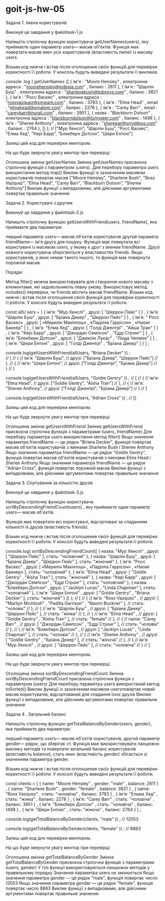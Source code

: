 # goit-js-hw-05

Задача 1. Імена користувачів



Виконуй це завдання у файліtask-1.js


Напишіть стрілочну функцію користувача getUserNames(users), яку приймаєте один параметр users— масив об'єктів. Функція має повертати масив імен усіх користувачів (властивість name) із масиву users.

Візьми код нижче і встав після оголошення своїх функцій для перевірки коректності її роботи. У консоль будуть виведені результати її викликів.



console .log (
   getUserNames ([
  {
    ім'я : "Moore Hensley" ,
     електронна адреса : "moorehensley@indexia.com" ,
     баланс : 2811
  },
  {
    Ім'я : "Шарлін Буш" ,
     електронна адреса : "sharlenebush@tubesys.com" ,
     баланс : 3821
  },
  {
    ім'я : "Росс Васкес" ,
     електронна адреса : "rossvazquez@xinware.com" ,
     баланс : 3793
  },
  {
    ім'я : "Elma Head" ,
     email : "elmahead@omatom.com" ,
     баланс : 2278
  },
  {
    ім'я : "Carey Barr" ,
     email : "careybarr@nurali.com" ,
     баланс : 3951
  },
  {
    назва : "Blackburn Dotson" ,
     електронна адреса : "blackburndotson@furnigeer.com" ,
     баланс : 1498
  },
  {
    ім'я : "Sheree Anthony" ,
     електронна адреса : "shereeanthony@kog.com" ,
     баланс : 2764
  },
])
); // ["Мур Хенслі", "Шарлін Буш", "Росс Васкес", "Елма Хед", "Кері Барр", "Блекберн Дотсон", "Шери Ентоні"]




Залиш цей код для перевірки ментором.



На що буде звернути увагу ментор при перевірці:

Оголошена змінна getUserNames
Змінна  getUserNames присвоєна стрілочна функція з параметром  (users).
Для перебору параметра  users використання метод map()
Виклик функції із зазначеним масивом користувачів повертає масив ["Moore Hensley", "Sharlene Bush", "Ross Vazquez", "Elma Head", "Carey Barr", "Blackburn Dotson", "Sheree Anthony"]
Виклик функції з випадковими, але дійсними аргументами повертає правильне значення


Задача 2. Користувачі з другим



Виконуй це завдання у файліtask-2.js


Напишіть стрілочну функцію getUsersWithFriend(users, friendName), яка приймаєте два параметри:

перший параметр users— масив об'єктів користувачів
другий параметр friendName— ім'я друга для пошуку.
Функція має повертати всі користувачі із масивом users, у якому є друг з іменем friendName. Друзі кожного користувача зберігаються у властивостях friends. Якщо користувачів, у яких немає такого іншого, то функція має повернути порожній масив.



Поради:

Метод  filter() можна використовувати для створення нового масиву з елементами, які задовольняють певну умову.
Використовує метод  includes() перевірки, чи  friends містить  масив friendName.
Візьми код нижче і встав після оголошення своїх функцій для перевірки коректності її роботи. У консолі будуть виведені результати її роботи.



const allU sers  = [
   { 
    ім'я:  "Мур Хенслі" ,
     друзі: [ "Шеррон Пейс" ]
   } ,
   { 
    ім'я:  "Шарлін Буш" ,
     друзі: [ "Бріана Декер" , "Шеррон Пейс" ]
   } ,
   { 
    ім'я:  " Росс Васкес» ,
     друзі: [ «Мерилін Макінтош» , «Паділла Гаррісон» , «Наомі Бакнер" ]
   } ,
   { 
    ім'я:  "Елма Хед" ,
     друзі: [ "Голді Джентрі" , "Айша Тран" ]
   } ,
   { 
    ім'я:  "Кері Барр" ,
     друзі: [ "Джордан Семпсон" , "Едді Стронг" ]
   } ,
   { 
    ім'я:  "Блекберн Дотсон" ,
     друзі: [ "Джеклін Лукас" , "Лінда Чепмен" ]
   } ,
   { 
    ім'я:  "Шери Ентоні" ,
     друзі: [ "Голді Джентрі" , "Бріана Декер" ]
   } 
] ;

console.log(getUsersWithFriend(allUsers, "Briana Decker" )) ;  
// [ 
// { 
// ім'я: "Шарлін Буш", 
// друзі: ["Бріана Декер", "Шеррон Пейс"] 
// }, 
// { 
// ім'я: "Шери Ентоні", 
// друзі: ["Голді Джентрі", "Бріана Декер"] 
// } 
// ]

console.log(getUsersWithFriend(allUsers, "Goldie Gentry" )) ; 
// [ 
// { 
// ім'я: "Elma Head", 
// друзі: ["Goldie Gentry", "Aisha Tran"] 
// }, 
// { 
// ім'я: "Sheree Anthony", 
// друзі: ["Голді Джентрі", "Бріана Декер"] 
// } 
// ]

console.log(getUsersWithFriend(allUsers, "Adrian Cross" )) ;  // []

Залиш цей код для перевірки ментором.



На що буде звернути увагу ментор при перевірці:

Оголошена змінна getUsersWithFriend
Змінна  getUsersWithFriend присвоєна стрілочна функція з параметрами (users, friendName)
Для перебору параметра  users використання метод filter()
Якщо значення параметра  friendName — це рядок  "Briana Decker", функція повертає масив об'єктів користувачів з іменами  Sharlene Bush і Sheree Anthony
Якщо значення параметра  friendName — це рядок  "Goldie Gentry", функція повертає масив об'єктів користувачів з іменами  Elma Head і Sheree Anthony
Якщо значення параметра  friendName — це рядок  "Adrian Cross", функція повертає порожній масив
Виклик функції з випадковими, але дійсними аргументами повертає правильне значення




Задача 3.  Сортування за кількістю друзів

Виконуй це завдання у файліtask-3.js


Напишіть стрілочну функцію  користувача sortByDescendingFriendCount(users) , яку приймаєте один параметр users— масив об'єктів.

Функція має повертати всі користувачі, відсортовані за спаданням кількості їх друзів (властивість friends).

Візьми код нижче і встав після оголошення своїх функцій для перевірки коректності її роботи. У консолі будуть виведені результати її роботи.



console.log(
  sortByDescendingFriendCount([
    {
      назва: "Мур Хенслі" ,
      друзі: [ "Шаррон Пейс" ],
      стать: "чоловічий"
    },
    {
      назва: "Шарлін Буш" ,
      друзі: [ "Бріана Декер" , "Шеррон Пейс" ],
      стать: "жіночий"
    },
    {
      ім'я: "Росс Васкес" ,
      друзі: [ «Мерилін Макінтош» , «Паділла Гаррісон» , «Наомі Бакнер» ],
      стать: "чоловічий"
    },
    {
      ім'я: "Elma Head" ,
      друзі: [ "Goldie Gentry" , "Aisha Tran" ],
      стать: "жіночий"
    },
    {
      назва: "Кері Барр" ,
      друзі: [ "Джордан Семпсон" , "Едді Стронг" ],
      стать: "чоловічий"
    },
    {
      назва: "Блекберн Дотсон" ,
      друзі: [ "Jacklyn Lucas" , "Linda Chapman" ],
      стать: "чоловічий"
    },
    {
      ім'я: "Шери Ентоні" ,
      друзі: [ "Goldie Gentry" , "Briana Decker" ],
      стать: "жіночий"
    }
  ])
);
// [
 //    {
 //      ім'я: "Ross Vazquez" ,
 //      друзі: [ "Marilyn Mcintosh" , "Padilla Garrison" , "Naomi Buckner" ],
 //      стать: "чоловік" 
//    },
 //    {
 //      ім'я: "Шарлін Буш" ,
 //      друзі: [ "Бріана Декер" , "Шеррон Пейс" ],
 //      стать: "жінка" 
//    },
 //    {
 //      ім'я: "Elma Head" ,
 //      друзі: [ "Goldie Gentry" , "Aisha Tran" ],
 //      стать: "female" 
//    },
 //    {
 //      name: "Carey Barr" ,
 //      друзі: [ "Джордан Семпсон" , "Едді Стронг" ],
 //      стать: "чоловік" 
//    },
 //    {
 //      ім'я: "Блекберн Дотсон" ,
 //      друзі: [ "Jacklyn Lucas" , "Linda Chapman" ],
 //      стать: "чоловік" 
//    },
 //    {
 //      ім'я: "Sheree Anthony" ,
 //      друзі: [ "Goldie Gentry" , "Бріана Декер" ],
 //      стать: "жіноча" 
//    },
 //    {
 //      ім'я: "Мур Хенслі" ,
 //      друзі: [ "Шеррон Пейс" ],
 //      стать: "чоловіча" 
//    }
 // ]

Залиш цей код для перевірки ментором.



На що буде звернути увагу ментор при перевірці:

Оголошена змінна sortByDescendingFriendCount
Змінна  sortByDescendingFriendCount присвоєна стрілочна функція з параметром (users)
Для перебору параметра  users використаний метод toSorted()
Виклик функції із зазначеним масивом usersповертає новий масив користувачів, відсортований для спадання їхніх друзів
Виклик функції з випадковими, але дійсними аргументами повертає правильне значення


Задача 4 . Загальний баланс



Напишіть стрілочну функцію getTotalBalanceByGender(users, gender), яка приймаєте два параметри:

перший параметр users— масив об'єктів користувачів,
другий параметр gender— рядок, що зберігає ст.
Функція має використовувати ланцюжок виклику методів та повертати загальний баланс користувачів (властивість balance), стать яких (властивість gender) збігається зі значенням параметра gender.

Візьми код нижче і встав після оголошення своїх функцій для перевірки коректності її роботи. У консолі будуть виведені результати її роботи.



const clients  = [
	 { 
    name:  "Moore Hensley" ,
     gender:  "male" ,
     balance:  2811 
  } ,
   { 
    name:  "Sharlene Bush" ,
     gender:  "female" ,
     balance:  3821 
  } ,
   { 
    name:  "Ross Vazquez" ,
     стать:  "чоловіча" ,
     баланс:  3793 
  } ,
   { 
    ім'я:  "Ельма Хед" ,
     стать:  "жінка" ,
     баланс:  2278 
  } ,
   { 
    ім'я:  "Carey Barr" ,
     стать:  "чоловіча" ,
     баланс:  3951 
  } ,
   { 
    ім'я:  "Блекберн Дотсон" ,
     стать:  "чоловіча" ,
     баланс:  1498 
  } ,
   { 
    ім'я:  "Шери Ентоні" ,
     стать:  "жіноча" ,
     баланс:  2764 
  } 
] ;

console.log(getTotalBalanceByGender(clients, "male" )) ;  // 12053

console.log(getTotalBalanceByGender(clients, "female" )) ;  // 8863

Залиш цей код для перевірки ментором.



На що буде звернути увагу ментор при перевірці:

Оголошена змінна getTotalBalanceByGender
Змінна  getTotalBalanceByGender присвоєна стрілочна функція з параметрами (users, gender)
У тілі функції використовуються ланцюжок методів у правильному порядку
Значення параметра  users не змінюється
Якщо значення параметра  gender — це рядок  "male", функція повертає число 12053
Якщо значення параметра  gender — це рядок  "female", функція повертає число 8863
Виклик функції з випадковими, але дійсними аргументами повертає правильне значення
